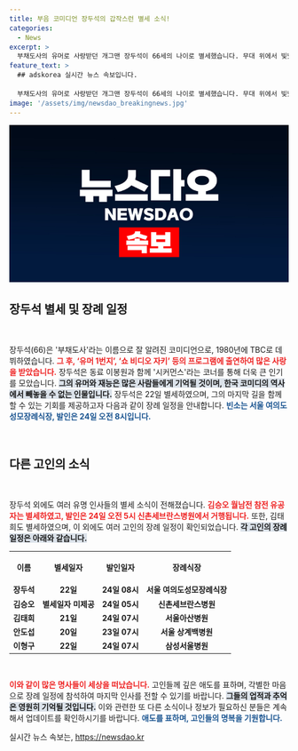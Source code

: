 ```yaml
---
title: 부음 코미디언 장두석의 갑작스런 별세 소식!
categories:
  - News
excerpt: >
  부채도사의 유머로 사랑받던 개그맨 장두석이 66세의 나이로 별세했습니다. 무대 위에서 빛났던 그의 웃음은 이제 그리움으로 남습니다. 발인은 24일 오전 8시.
feature_text: >
  ## adskorea 실시간 뉴스 속보입니다.

  부채도사의 유머로 사랑받던 개그맨 장두석이 66세의 나이로 별세했습니다. 무대 위에서 빛났던 그의 웃음은 이제 그리움으로 남습니다. 발인은 24일 오전 8시.
image: '/assets/img/newsdao_breakingnews.jpg'
---
```


<p><img src="/assets/img/newsdao_breakingnews.jpg" alt="adskorea 속보" /></p>

<h2 data-ke-size="size26">장두석 별세 및 장례 일정</h2>

<p data-ke-size="size16">&nbsp;</p>

<p>장두석(66)은 '부채도사'라는 이름으로 잘 알려진 코미디언으로, 1980년에 TBC로 데뷔하였습니다. <b><span style="color: #ee2323;">그 후, ‘유머 1번지’, ‘쇼 비디오 자키’ 등의 프로그램에 출연하여 많은 사랑을 받았습니다.</span></b> 장두석은 동료 이봉원과 함께 '시커먼스'라는 코너를 통해 더욱 큰 인기를 모았습니다. <b><span style="background-color: #21538527;">그의 유머와 재능은 많은 사람들에게 기억될 것이며, 한국 코미디의 역사에서 빼놓을 수 없는 인물입니다.</span></b> 장두석은 22일 별세하였으며, 그의 마지막 길을 함께할 수 있는 기회를 제공하고자 다음과 같이 장례 일정을 안내합니다. <b><span style="color: #1a5490;">빈소는 서울 여의도성모장례식장, 발인은 24일 오전 8시입니다.</span></b></p>

<p data-ke-size="size16">&nbsp;</p>

<h2 data-ke-size="size26">다른 고인의 소식</h2>

<p data-ke-size="size16">&nbsp;</p>

<p>장두석 외에도 여러 유명 인사들의 별세 소식이 전해졌습니다. <b><span style="color: #ee2323;">김승오 월남전 참전 유공자는 별세하였고, 발인은 24일 오전 5시 신촌세브란스병원에서 거행됩니다.</span></b> 또한, 김태희도 별세하였으며, 이 외에도 여러 고인의 장례 일정이 확인되었습니다. <b><span style="background-color: #21538527;">각 고인의 장례 일정은 아래와 같습니다.</span></b></p>

<table style="width: 100%; border-collapse: collapse;">
<tr>
<th style="text-align: center; height: 50px;">이름</th>
<th style="text-align: center; height: 50px;">별세일자</th>
<th style="text-align: center; height: 50px;">발인일자</th>
<th style="text-align: center; height: 50px;">장례식장</th>
</tr>
<tr>
<td style="text-align: center; height: 17px;"><b>장두석</b></td>
<td style="text-align: center; height: 17px;"><b>22일</b></td>
<td style="text-align: center; height: 17px;"><b>24일 08시</b></td>
<td style="text-align: center; height: 17px;"><b>서울 여의도성모장례식장</b></td>
</tr>
<tr>
<td style="text-align: center; height: 17px;"><b>김승오</b></td>
<td style="text-align: center; height: 17px;"><b>별세일자 미제공</b></td>
<td style="text-align: center; height: 17px;"><b>24일 05시</b></td>
<td style="text-align: center; height: 17px;"><b>신촌세브란스병원</b></td>
</tr>
<tr>
<td style="text-align: center; height: 17px;"><b>김태희</b></td>
<td style="text-align: center; height: 17px;"><b>21일</b></td>
<td style="text-align: center; height: 17px;"><b>24일 07시</b></td>
<td style="text-align: center; height: 17px;"><b>서울아산병원</b></td>
</tr>
<tr>
<td style="text-align: center; height: 17px;"><b>안도섭</b></td>
<td style="text-align: center; height: 17px;"><b>20일</b></td>
<td style="text-align: center; height: 17px;"><b>23일 07시</b></td>
<td style="text-align: center; height: 17px;"><b>서울 상계백병원</b></td>
</tr>
<tr>
<td style="text-align: center; height: 17px;"><b>이형구</b></td>
<td style="text-align: center; height: 17px;"><b>22일</b></td>
<td style="text-align: center; height: 17px;"><b>24일 07시</b></td>
<td style="text-align: center; height: 17px;"><b>삼성서울병원</b></td>
</tr>
</table>

<p data-ke-size="size16">&nbsp;</p>

<p><b><span style="color: #ee2323;">이와 같이 많은 명사들이 세상을 떠났습니다.</span></b> 고인들께 깊은 애도를 표하며, 각별한 마음으로 장례 일정에 참석하여 마지막 인사를 전할 수 있기를 바랍니다. <b><span style="background-color: #21538527;">그들의 업적과 추억은 영원히 기억될 것입니다.</span></b> 이와 관련한 또 다른 소식이나 정보가 필요하신 분들은 계속해서 업데이트를 확인하시기를 바랍니다. <b><span style="color: #1a5490;">애도를 표하며, 고인들의 명복을 기원합니다.</span></b></p>
실시간 뉴스 속보는, <a href="https://newsdao.kr" rel="dofollow">https://newsdao.kr</a>


